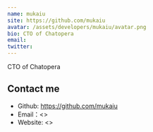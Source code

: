 ```yaml
---
name: mukaiu
site: https://github.com/mukaiu
avatar: /assets/developers/mukaiu/avatar.png
bio: CTO of Chatopera
email: 
twitter: 
---
```


CTO of Chatopera

## Contact me

- Github: <https://github.com/mukaiu>
- Email：<>
- Website: <>
  